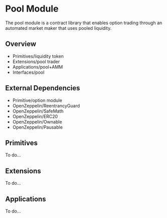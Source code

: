 # Pool Module

The pool module is a contract library that enables option trading through an automated market maker that uses pooled liquidity.

## Overview

-   Primitives/liquidity token
-   Extensions/pool trader
-   Applications/pool+AMM
-   Interfaces/pool

## External Dependencies

-   Primitive/option module
-   OpenZeppelin/ReentrancyGuard
-   OpenZeppelin/SafeMath
-   OpenZeppelin/ERC20
-   OpenZeppelin/Ownable
-   OpenZeppelin/Pausable

## Primitives

To do...

## Extensions

To do...

## Applications

To do...
